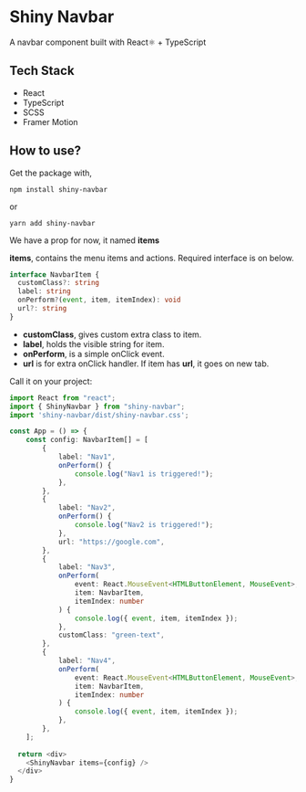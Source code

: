 # Shiny Navbar

A navbar component built with React⚛️ + TypeScript

## Tech Stack
- React
- TypeScript
- SCSS
- Framer Motion

## How to use?

Get the package with,
```shell
npm install shiny-navbar
```
or
```shell
yarn add shiny-navbar
```

We have a prop for now, it named **items**

**items**, contains the menu items and actions. Required interface is on below.

```typescript jsx
interface NavbarItem {
  customClass?: string
  label: string
  onPerform?(event, item, itemIndex): void
  url?: string
}
```

- __customClass__, gives custom extra class to item.
- __label__, holds the visible string for item.
- __onPerform__, is a simple onClick event.
- __url__ is for extra onClick handler. If item has **url**, it goes on new tab.

Call it on your project:

```typescript jsx
import React from "react";
import { ShinyNavbar } from "shiny-navbar";
import 'shiny-navbar/dist/shiny-navbar.css';

const App = () => {
    const config: NavbarItem[] = [
        {
            label: "Nav1",
            onPerform() {
                console.log("Nav1 is triggered!");
            },
        },
        {
            label: "Nav2",
            onPerform() {
                console.log("Nav2 is triggered!");
            },
            url: "https://google.com",
        },
        {
            label: "Nav3",
            onPerform(
                event: React.MouseEvent<HTMLButtonElement, MouseEvent>,
                item: NavbarItem,
                itemIndex: number
            ) {
                console.log({ event, item, itemIndex });
            },
            customClass: "green-text",
        },
        {
            label: "Nav4",
            onPerform(
                event: React.MouseEvent<HTMLButtonElement, MouseEvent>,
                item: NavbarItem,
                itemIndex: number
            ) {
                console.log({ event, item, itemIndex });
            },
        },
    ];
  
  return <div>
    <ShinyNavbar items={config} />
  </div>
}
```
